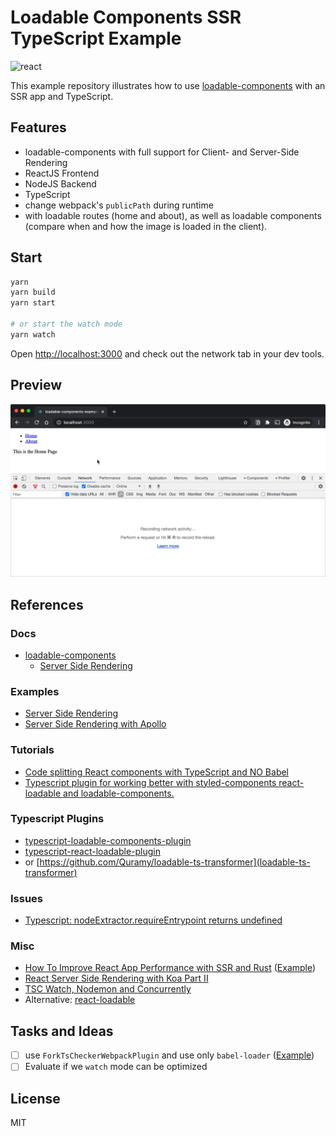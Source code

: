 # Loadable Components SSR TypeScript Example

![react](https://img.shields.io/badge/react-built%20with%20typescript-informational.svg?logo=react&logoWidth=20)

This example repository illustrates how to use [loadable-components][2] with an
SSR app and TypeScript.

## Features

- loadable-components with full support for Client- and Server-Side Rendering
- ReactJS Frontend
- NodeJS Backend
- TypeScript
- change webpack's `publicPath` during runtime
- with loadable routes (home and about), as well as loadable components (compare
  when and how the image is loaded in the client).

## Start

```bash
yarn
yarn build
yarn start

# or start the watch mode
yarn watch
```

Open <http://localhost:3000> and check out the network tab in your dev tools.

## Preview

![loadable-components-with-ssr-preview](./assets/preview.gif)

## References

### Docs

- [loadable-components][2]
  - [Server Side Rendering](https://loadable-components.com/docs/server-side-rendering/)

### Examples

- [Server Side Rendering](https://github.com/gregberge/loadable-components/blob/8d29fef8f02e5b0cdd4a1add3399e48089a7b97a/examples/server-side-rendering)
- [Server Side Rendering with Apollo](https://github.com/gregberge/loadable-components/issues/282#issuecomment-491978634)

### Tutorials

- [Code splitting React components with TypeScript and NO Babel](https://blog.logrocket.com/code-splitting-react-components-with-typescript-and-no-babel/)
- [Typescript plugin for working better with styled-components react-loadable and loadable-components.](https://medium.com/@joking.young/three-typescript-plugins-for-working-better-with-styled-components-react-loadable-9ae00fba5656)

### Typescript Plugins

- [typescript-loadable-components-plugin](https://github.com/acrazing/typescript-loadable-components-plugin)
- [typescript-react-loadable-plugin](https://github.com/acrazing/typescript-react-loadable-plugin)
- or
  [https://github.com/Quramy/loadable-ts-transformer](loadable-ts-transformer)

### Issues

- [Typescript: nodeExtractor.requireEntrypoint returns undefined](https://github.com/gregberge/loadable-components/issues/620)

### Misc

- [How To Improve React App Performance with SSR and Rust](https://pagespeed.green/blog/how-to-improve-react-app-performance-with-ssr-and-rust-part-i-ssr)
  ([Example](https://github.com/pagespeed-green/react-ssr))
- [React Server Side Rendering with Koa Part II](https://blog.lovemily.me/react-server-side-rendering-with-koa-part-2/)
- [TSC Watch, Nodemon and Concurrently](https://sbcode.net/tssock/tsc-w-nodemon-conc/)
- Alternative: [react-loadable](https://github.com/jamiebuilds/react-loadable)

## Tasks and Ideas

- [ ] use `ForkTsCheckerWebpackPlugin` and use only `babel-loader`
      ([Example][1])
- [ ] Evaluate if we `watch` mode can be optimized

## License

MIT

[1]: https://github.com/hiroppy/ssr-sample/blob/master/webpack.config.js#L35
[2]: https://github.com/gregberge/loadable-components
